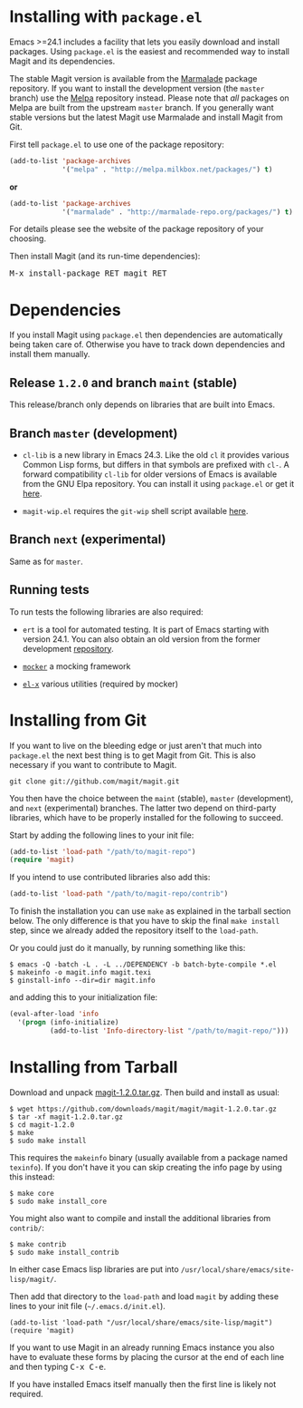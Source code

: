 Installing with `package.el`
============================

Emacs >=24.1 includes a facility that lets you easily download and
install packages.  Using `package.el` is the easiest and recommended
way to install Magit and its dependencies.

The stable Magit version is available from the [Marmalade][marmalade]
package repository.  If you want to install the development version
(the `master` branch) use the [Melpa][melpa] repository instead.
Please note that *all* packages on Melpa are built from the upstream
`master` branch.  If you generally want stable versions but the latest
Magit use Marmalade and install Magit from Git.

First tell `package.el` to use one of the package repository:

```lisp
(add-to-list 'package-archives
             '("melpa" . "http://melpa.milkbox.net/packages/") t)
```

**or**

```lisp
(add-to-list 'package-archives
             '("marmalade" . "http://marmalade-repo.org/packages/") t)
```

For details please see the website of the package repository of your
choosing.

Then install Magit (and its run-time dependencies):

<kbd>M-x install-package RET magit RET</kbd>

Dependencies
============

If you install Magit using `package.el` then dependencies are
automatically being taken care of.  Otherwise you have to track down
dependencies and install them manually.

Release `1.2.0` and branch `maint` (stable)
-------------------------------------------

This release/branch only depends on libraries that are built into
Emacs.

Branch `master` (development)
-----------------------------

* `cl-lib` is a new library in Emacs 24.3.  Like the old `cl` it
  provides various Common Lisp forms, but differs in that symbols are
  prefixed with `cl-`.  A forward compatibility `cl-lib` for older
  versions of Emacs is available from the GNU Elpa repository.  You
  can install it using `package.el` or get it [here][cl-lib].

* `magit-wip.el` requires the `git-wip` shell script available
  [here][git-wip].

Branch `next` (experimental)
----------------------------

Same as for `master`.

Running tests
-------------

To run tests the following libraries are also required:

* `ert` is a tool for automated testing.  It is part of Emacs
  starting with version 24.1.  You can also obtain an old version from
  the former development [repository][ert].

* [`mocker`][mocker] a mocking framework

* [`el-x`][el-x] various utilities (required by mocker)

Installing from Git
===================

If you want to live on the bleeding edge or just aren't that much into
`package.el` the next best thing is to get Magit from Git.  This is
also necessary if you want to contribute to Magit.

    git clone git://github.com/magit/magit.git

You then have the choice between the `maint` (stable), `master`
(development), and `next` (experimental) branches.  The latter two
depend on third-party libraries, which have to be properly installed
for the following to succeed.

Start by adding the following lines to your init file:

```lisp
(add-to-list 'load-path "/path/to/magit-repo")
(require 'magit)
```

If you intend to use contributed libraries also add this:

```lisp
(add-to-list 'load-path "/path/to/magit-repo/contrib")
```

To finish the installation you can use `make` as explained in the
tarball section below.  The only difference is that you have to skip
the final `make install` step, since we already added the repository
itself to the `load-path`.

Or you could just do it manually, by running something like this:

    $ emacs -Q -batch -L . -L ../DEPENDENCY -b batch-byte-compile *.el
    $ makeinfo -o magit.info magit.texi
    $ ginstall-info --dir=dir magit.info

and adding this to your initialization file:

```lisp
(eval-after-load 'info
  '(progn (info-initialize)
          (add-to-list 'Info-directory-list "/path/to/magit-repo/")))
```

Installing from Tarball
=======================

Download and unpack [magit-1.2.0.tar.gz][download]. Then build and
install as usual:

    $ wget https://github.com/downloads/magit/magit/magit-1.2.0.tar.gz
    $ tar -xf magit-1.2.0.tar.gz
	$ cd magit-1.2.0
    $ make
    $ sudo make install

This requires the `makeinfo` binary (usually available from a package
named `texinfo`).  If you don't have it you can skip creating the info
page by using this instead:

    $ make core
    $ sudo make install_core

You might also want to compile and install the additional libraries
from `contrib/`:

    $ make contrib
    $ sudo make install_contrib

In either case Emacs lisp libraries are put into
`/usr/local/share/emacs/site-lisp/magit/`.

Then add that directory to the `load-path` and load `magit` by adding
these lines to your init file (`~/.emacs.d/init.el`).

    (add-to-list 'load-path "/usr/local/share/emacs/site-lisp/magit")
    (require 'magit)

If you want to use Magit in an already running Emacs instance you also
have to evaluate these forms by placing the cursor at the end of each
line and then typing <kbd>C-x C-e</kbd>.

If you have installed Emacs itself manually then the first line is
likely not required.

[contributing]: https://github.com/magit/magit/blob/maint/CONTRIBUTING.md
[contributors]: https://github.com/magit/magit/contributors
[development]: http://github.com/magit/magit
[download]: https://github.com/downloads/magit/magit/magit-1.2.0.tar.gz
[group]: https://groups.google.com/forum/?fromgroups#!forum/magit
[installing]: https://github.com/magit/magit/blob/maint/INSTALL.md
[issues]: https://github.com/magit/magit/issues
[manual]: http://magit.github.com/magit/magit.html
[owners]: https://github.com/magit?tab=members
[pulls]: https://github.com/magit/magit/pulls
[screencast]: http://vimeo.com/2871241
[website]: http://magit.github.com/magit

[cl-lib]: http://elpa.gnu.org/packages/cl-lib.html
[el-x]: https://github.com/sigma/el-x
[emacs]: http://www.gnu.org/software/emacs
[ert]: https://github.com/ohler/ert
[git-wip]: https://github.com/bartman/git-wip
[git]: http://git-scm.com
[marmalade]: http://marmalade-repo.org
[melpa]: http://melpa.milkbox.net
[mocker]: https://github.com/sigma/mocker.el
[vc]: http://www.gnu.org/software/emacs/manual/html_node/emacs/Version-Control.html
